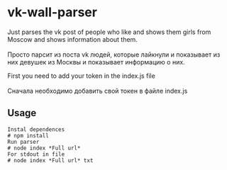 # vk-wall-parser
Just parses the vk post of people who like and shows them girls from Moscow and shows information about them.
<br> <br>
Просто парсит из поста vk людей, которые лайкнули и показывает из них девушек из Москвы и показывает информацию о них.

First you need to add your token in the index.js file
<br> <br>
Сначала необходимо добавить свой токен в файле index.js

## Usage
```
Instal dependences
# npm install 
Run parser
# node index *Full url* 
For stdout in file
# node index *Full url* txt
```
